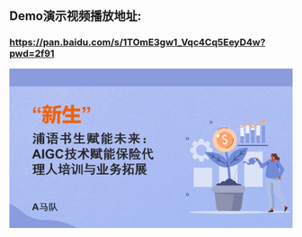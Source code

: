 ## Demo演示视频播放地址:
### https://pan.baidu.com/s/1TOmE3gw1_Vqc4Cq5EeyD4w?pwd=2f91 

![image info](./ppt.jpg)


